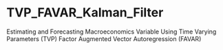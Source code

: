 # TVP_FAVAR_Kalman_Filter
Estimating and Forecasting Macroeconomics Variable Using Time Varying Parameters (TVP) Factor Augmented Vector Autoregression (FAVAR)
